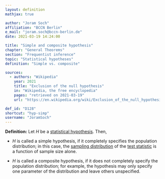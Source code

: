 ```yaml
---
layout: definition
mathjax: true

author: "Joram Soch"
affiliation: "BCCN Berlin"
e_mail: "joram.soch@bccn-berlin.de"
date: 2021-03-19 14:24:00

title: "Simple and composite hypothesis"
chapter: "General Theorems"
section: "Frequentist inference"
topic: "Statistical hypotheses"
definition: "Simple vs. composite"

sources:
  - authors: "Wikipedia"
    year: 2021
    title: "Exclusion of the null hypothesis"
    in: "Wikipedia, the free encyclopedia"
    pages: "retrieved on 2021-03-19"
    url: "https://en.wikipedia.org/wiki/Exclusion_of_the_null_hypothesis#Terminology"

def_id: "D128"
shortcut: "hyp-simp"
username: "JoramSoch"
---
```



**Definition:** Let $H$ be a [statistical hypothesis](/D/hyp). Then,

* $H$ is called a simple hypothesis, if it completely specifies the population distribution; in this case, the [sampling distribution](/D/dist-samp) of the [test statistic](/D/tstat) is a function of sample size alone.

* $H$ is called a composite hypothesis, if it does not completely specify the population distribution; for example, the hypothesis may only specify one parameter of the distribution and leave others unspecified.
